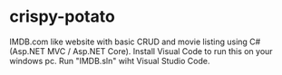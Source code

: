 # crispy-potato
IMDB.com like website with basic CRUD and movie listing using C# (Asp.NET MVC / Asp.NET Core).
Install Visual Code to run this on your windows pc.
Run "IMDB.sln" wiht Visual Studio Code.
